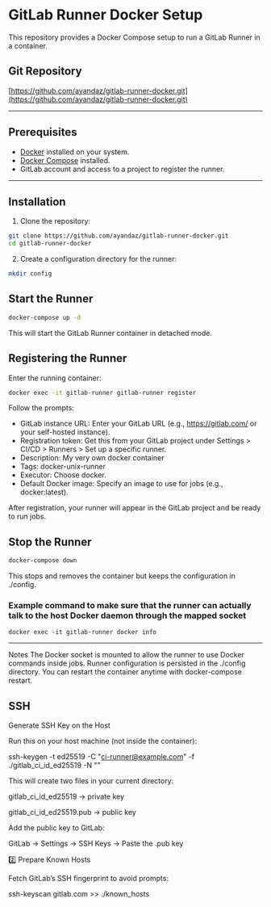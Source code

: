 # GitLab Runner Docker Setup

This repository provides a Docker Compose setup to run a GitLab Runner in a container.

## Git Repository

[https://github.com/ayandaz/gitlab-runner-docker.git](https://github.com/ayandaz/gitlab-runner-docker.git)

---

## Prerequisites

- [Docker](https://www.docker.com/get-started) installed on your system.
- [Docker Compose](https://docs.docker.com/compose/install/) installed.
- GitLab account and access to a project to register the runner.

---

## Installation

1. Clone the repository:

```bash
git clone https://github.com/ayandaz/gitlab-runner-docker.git
cd gitlab-runner-docker
```

2. Create a configuration directory for the runner:

```bash
mkdir config
```
## Start the Runner
```bash
docker-compose up -d
```
This will start the GitLab Runner container in detached mode.

## Registering the Runner
Enter the running container:
```bash
docker exec -it gitlab-runner gitlab-runner register
```
Follow the prompts:

- GitLab instance URL: Enter your GitLab URL (e.g., https://gitlab.com/ or your self-hosted instance).
- Registration token: Get this from your GitLab project under Settings > CI/CD > Runners > Set up a specific runner.
- Description: My very own docker container
- Tags: docker-unix-runner
- Executor: Choose docker.
- Default Docker image: Specify an image to use for jobs (e.g., docker:latest).

After registration, your runner will appear in the GitLab project and be ready to run jobs.

## Stop the Runner
```bash
docker-compose down
```
This stops and removes the container but keeps the configuration in ./config.

### Example command to make sure that the runner can actually talk to the host Docker daemon through the mapped socket
```
docker exec -it gitlab-runner docker info
```
---
Notes
The Docker socket is mounted to allow the runner to use Docker commands inside jobs.
Runner configuration is persisted in the ./config directory.
You can restart the container anytime with docker-compose restart.

## SSH

Generate SSH Key on the Host

Run this on your host machine (not inside the container):

ssh-keygen -t ed25519 -C "ci-runner@example.com" -f ./gitlab_ci_id_ed25519 -N ""


This will create two files in your current directory:

gitlab_ci_id_ed25519 → private key

gitlab_ci_id_ed25519.pub → public key

Add the public key to GitLab:

GitLab → Settings → SSH Keys → Paste the .pub key

2️⃣ Prepare Known Hosts

Fetch GitLab’s SSH fingerprint to avoid prompts:

ssh-keyscan gitlab.com >> ./known_hosts
